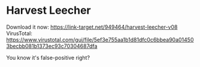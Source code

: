 # Harvest Leecher
Download it now: https://link-target.net/949464/harvest-leecher-v08
VirusTotal: https://www.virustotal.com/gui/file/5ef3e755aa1b1d81dfc0c6bbea90a014503becbb081b1373ec93c70304687dfa

You know it's false-positive right?
